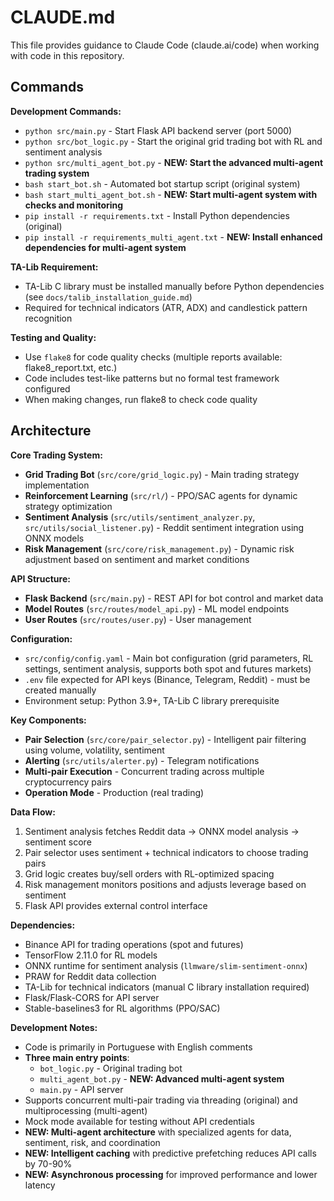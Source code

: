 # CLAUDE.md

This file provides guidance to Claude Code (claude.ai/code) when working with code in this repository.

## Commands

**Development Commands:**
- `python src/main.py` - Start Flask API backend server (port 5000)
- `python src/bot_logic.py` - Start the original grid trading bot with RL and sentiment analysis
- `python src/multi_agent_bot.py` - **NEW: Start the advanced multi-agent trading system**
- `bash start_bot.sh` - Automated bot startup script (original system)
- `bash start_multi_agent_bot.sh` - **NEW: Start multi-agent system with checks and monitoring**
- `pip install -r requirements.txt` - Install Python dependencies (original)
- `pip install -r requirements_multi_agent.txt` - **NEW: Install enhanced dependencies for multi-agent system**

**TA-Lib Requirement:**
- TA-Lib C library must be installed manually before Python dependencies (see `docs/talib_installation_guide.md`)
- Required for technical indicators (ATR, ADX) and candlestick pattern recognition

**Testing and Quality:**
- Use `flake8` for code quality checks (multiple reports available: flake8_report.txt, etc.)
- Code includes test-like patterns but no formal test framework configured
- When making changes, run flake8 to check code quality

## Architecture

**Core Trading System:**
- **Grid Trading Bot** (`src/core/grid_logic.py`) - Main trading strategy implementation
- **Reinforcement Learning** (`src/rl/`) - PPO/SAC agents for dynamic strategy optimization
- **Sentiment Analysis** (`src/utils/sentiment_analyzer.py`, `src/utils/social_listener.py`) - Reddit sentiment integration using ONNX models
- **Risk Management** (`src/core/risk_management.py`) - Dynamic risk adjustment based on sentiment and market conditions

**API Structure:**
- **Flask Backend** (`src/main.py`) - REST API for bot control and market data
- **Model Routes** (`src/routes/model_api.py`) - ML model endpoints
- **User Routes** (`src/routes/user.py`) - User management

**Configuration:**
- `src/config/config.yaml` - Main bot configuration (grid parameters, RL settings, sentiment analysis, supports both spot and futures markets)
- `.env` file expected for API keys (Binance, Telegram, Reddit) - must be created manually
- Environment setup: Python 3.9+, TA-Lib C library prerequisite

**Key Components:**
- **Pair Selection** (`src/core/pair_selector.py`) - Intelligent pair filtering using volume, volatility, sentiment
- **Alerting** (`src/utils/alerter.py`) - Telegram notifications
- **Multi-pair Execution** - Concurrent trading across multiple cryptocurrency pairs
- **Operation Mode** - Production (real trading)

**Data Flow:**
1. Sentiment analysis fetches Reddit data → ONNX model analysis → sentiment score
2. Pair selector uses sentiment + technical indicators to choose trading pairs  
3. Grid logic creates buy/sell orders with RL-optimized spacing
4. Risk management monitors positions and adjusts leverage based on sentiment
5. Flask API provides external control interface

**Dependencies:**
- Binance API for trading operations (spot and futures)
- TensorFlow 2.11.0 for RL models
- ONNX runtime for sentiment analysis (`llmware/slim-sentiment-onnx`)
- PRAW for Reddit data collection
- TA-Lib for technical indicators (manual C library installation required)
- Flask/Flask-CORS for API server
- Stable-baselines3 for RL algorithms (PPO/SAC)

**Development Notes:**
- Code is primarily in Portuguese with English comments
- **Three main entry points**: 
  - `bot_logic.py` - Original trading bot
  - `multi_agent_bot.py` - **NEW: Advanced multi-agent system**
  - `main.py` - API server
- Supports concurrent multi-pair trading via threading (original) and multiprocessing (multi-agent)
- Mock mode available for testing without API credentials
- **NEW: Multi-agent architecture** with specialized agents for data, sentiment, risk, and coordination
- **NEW: Intelligent caching** with predictive prefetching reduces API calls by 70-90%
- **NEW: Asynchronous processing** for improved performance and lower latency